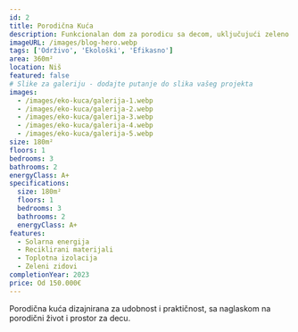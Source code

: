 ```yaml
---
id: 2
title: Porodična Kuća
description: Funkcionalan dom za porodicu sa decom, uključujući zeleno dvorište i pametne prostore.
imageURL: /images/blog-hero.webp
tags: ['Održivo', 'Ekološki', 'Efikasno']
area: 360m²
location: Niš
featured: false
# Slike za galeriju - dodajte putanje do slika vašeg projekta
images:
  - /images/eko-kuca/galerija-1.webp
  - /images/eko-kuca/galerija-2.webp
  - /images/eko-kuca/galerija-3.webp
  - /images/eko-kuca/galerija-4.webp
  - /images/eko-kuca/galerija-5.webp
size: 180m²
floors: 1
bedrooms: 3
bathrooms: 2
energyClass: A+
specifications:
  size: 180m²
  floors: 1
  bedrooms: 3
  bathrooms: 2
  energyClass: A+
features:
  - Solarna energija
  - Reciklirani materijali
  - Toplotna izolacija
  - Zeleni zidovi
completionYear: 2023
price: Od 150.000€
---
```


Porodična kuća dizajnirana za udobnost i praktičnost, sa naglaskom na porodični život i prostor za decu.
